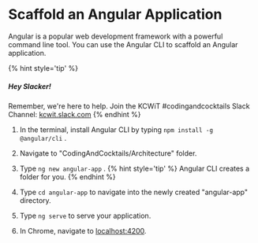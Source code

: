 # Scaffold an Angular Application

Angular is a popular web development framework with a powerful command line tool. You can use the Angular CLI to scaffold an Angular application.

{% hint style='tip' %}
##### Hey Slacker!

Remember, we're here to help.
Join the KCWiT #codingandcocktails Slack Channel: [kcwit.slack.com](http://kcwit.slack.com)
{% endhint %}

1. In the terminal, install Angular CLI by typing `npm install -g @angular/cli` <i class="fa fa-share fa-rotate-180"></i>.

1. Navigate to "CodingAndCocktails/Architecture" folder.

1. Type `ng new angular-app` <i class="fa fa-share fa-rotate-180"></i>.
   {% hint style='tip' %}
Angular CLI creates a folder for you.
   {% endhint %}

1. Type `cd angular-app` <i class="fa fa-share fa-rotate-180"></i> to navigate into the newly created "angular-app" directory.

1. Type `ng serve` <i class="fa fa-share fa-rotate-180"></i> to serve your application.

1. In Chrome, navigate to [localhost:4200](http://localhost:4200/).
 